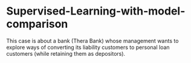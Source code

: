 # Supervised-Learning-with-model-comparison
This case is about a bank (Thera Bank) whose management wants to explore ways of converting its liability customers to personal loan customers (while retaining them as depositors).

